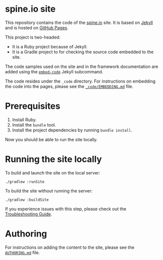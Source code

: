 spine.io site
======
This repository contains the code of the [spine.io](https://spine.io) site. 
It is based on [Jekyll](https://jekyllrb.com/) and is hosted on
[GitHub Pages](https://pages.github.com/).

This project is two-headed:
  * It is a Ruby project because of Jekyll.
  * It is a Gradle project to for checking the source code embedded to the site.   

The code samples used on the site and in the framework documentation are added using
the [`embed-code`](https://github.com/SpineEventEngine/embed-code) Jekyll subcommand.

The code resides under the `_code` directory. For instructions on embedding the code into the pages, 
please see the [`_code/EMBEDDING.md`](_code/EMBEDDING.md) file. 

# Prerequisites

 1. Install Ruby.
 2. Install the `bundle` tool.
 3. Install the project dependencies by running `bundle install`.
 
Now you should be able to run the site locally.

# Running the site locally

To build and launch the site on the local server:
```
./gradlew :runSite
```
To build the site without running the server:
```
./gradlew :buildSite
```
If you experience issues with this step, please check out
the [Troubleshooting Guide](TROUBLESHOOTING.md).

# Authoring

For instructions on adding the content to the site, please see
the [`AUTHORING.md`](AUTHORING.md) file.
 
